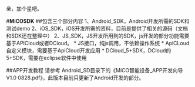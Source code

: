 ﻿亲，加个星吧。

#**MiCOSDK**
##包含三个部分内容
	1、Android_SDK，Android开发所需的SDK和测试demo
	2、iOS_SDK，iOS开发所需的资料，目前是提供了相关的源码（文档和SDK还在整理中）
	2、JS_SDK，JS开发所用到的SDK，js开发的部分功能需要基于APICloud或者DCloud。
	* JS接口，纯js调用，不依赖操作系统
	* ApiCLoud自定义模块，需要基于ApiCloud开发应用
	* DCloud_5+SDK，DCloud的5+SDK，需要在eclipse软件中使用

##APP开发教程
	请参考 Android_SD目录下的《MiCO智能设备_APP开发向导V1.0 0828.pdf》，此版本目前只更新了Android开发的部分。